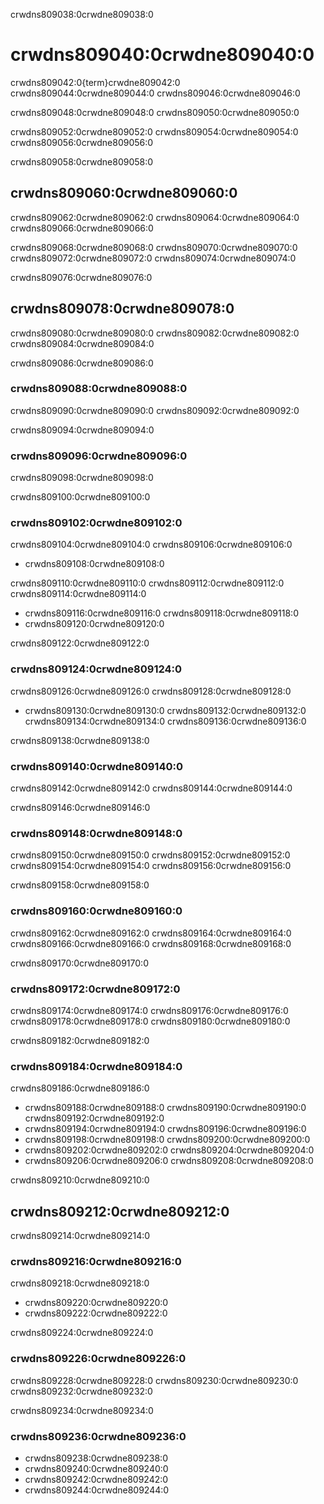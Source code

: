 crwdns809038:0crwdne809038:0
# crwdns809040:0crwdne809040:0

crwdns809042:0{term}crwdne809042:0 crwdns809044:0crwdne809044:0 crwdns809046:0crwdne809046:0

crwdns809048:0crwdne809048:0 crwdns809050:0crwdne809050:0

crwdns809052:0crwdne809052:0 crwdns809054:0crwdne809054:0 crwdns809056:0crwdne809056:0

crwdns809058:0crwdne809058:0
## crwdns809060:0crwdne809060:0

crwdns809062:0crwdne809062:0 crwdns809064:0crwdne809064:0 crwdns809066:0crwdne809066:0

crwdns809068:0crwdne809068:0 crwdns809070:0crwdne809070:0 crwdns809072:0crwdne809072:0 crwdns809074:0crwdne809074:0

crwdns809076:0crwdne809076:0
## crwdns809078:0crwdne809078:0

crwdns809080:0crwdne809080:0 crwdns809082:0crwdne809082:0 crwdns809084:0crwdne809084:0

crwdns809086:0crwdne809086:0
### crwdns809088:0crwdne809088:0
crwdns809090:0crwdne809090:0 crwdns809092:0crwdne809092:0

crwdns809094:0crwdne809094:0
### crwdns809096:0crwdne809096:0
crwdns809098:0crwdne809098:0

crwdns809100:0crwdne809100:0
### crwdns809102:0crwdne809102:0

crwdns809104:0crwdne809104:0 crwdns809106:0crwdne809106:0
- crwdns809108:0crwdne809108:0

crwdns809110:0crwdne809110:0 crwdns809112:0crwdne809112:0 crwdns809114:0crwdne809114:0
- crwdns809116:0crwdne809116:0 crwdns809118:0crwdne809118:0
- crwdns809120:0crwdne809120:0

crwdns809122:0crwdne809122:0
### crwdns809124:0crwdne809124:0

crwdns809126:0crwdne809126:0 crwdns809128:0crwdne809128:0
- crwdns809130:0crwdne809130:0 crwdns809132:0crwdne809132:0 crwdns809134:0crwdne809134:0 crwdns809136:0crwdne809136:0

crwdns809138:0crwdne809138:0
### crwdns809140:0crwdne809140:0
crwdns809142:0crwdne809142:0 crwdns809144:0crwdne809144:0

crwdns809146:0crwdne809146:0
### crwdns809148:0crwdne809148:0

crwdns809150:0crwdne809150:0 crwdns809152:0crwdne809152:0 crwdns809154:0crwdne809154:0 crwdns809156:0crwdne809156:0

crwdns809158:0crwdne809158:0
### crwdns809160:0crwdne809160:0

crwdns809162:0crwdne809162:0 crwdns809164:0crwdne809164:0 crwdns809166:0crwdne809166:0 crwdns809168:0crwdne809168:0

crwdns809170:0crwdne809170:0
### crwdns809172:0crwdne809172:0
crwdns809174:0crwdne809174:0 crwdns809176:0crwdne809176:0 crwdns809178:0crwdne809178:0 crwdns809180:0crwdne809180:0

crwdns809182:0crwdne809182:0
### crwdns809184:0crwdne809184:0

crwdns809186:0crwdne809186:0
- crwdns809188:0crwdne809188:0 crwdns809190:0crwdne809190:0 crwdns809192:0crwdne809192:0
- crwdns809194:0crwdne809194:0 crwdns809196:0crwdne809196:0
- crwdns809198:0crwdne809198:0 crwdns809200:0crwdne809200:0
- crwdns809202:0crwdne809202:0 crwdns809204:0crwdne809204:0
- crwdns809206:0crwdne809206:0 crwdns809208:0crwdne809208:0

crwdns809210:0crwdne809210:0
## crwdns809212:0crwdne809212:0

crwdns809214:0crwdne809214:0
### crwdns809216:0crwdne809216:0

crwdns809218:0crwdne809218:0

- crwdns809220:0crwdne809220:0
- crwdns809222:0crwdne809222:0

crwdns809224:0crwdne809224:0
### crwdns809226:0crwdne809226:0

crwdns809228:0crwdne809228:0 crwdns809230:0crwdne809230:0 crwdns809232:0crwdne809232:0

crwdns809234:0crwdne809234:0
### crwdns809236:0crwdne809236:0

- crwdns809238:0crwdne809238:0
- crwdns809240:0crwdne809240:0
- crwdns809242:0crwdne809242:0
- crwdns809244:0crwdne809244:0
